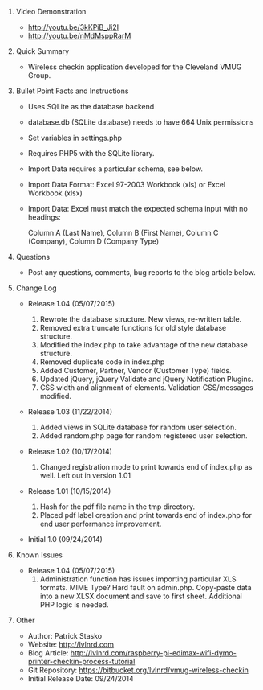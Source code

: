 1. Video Demonstration
	- http://youtu.be/3kKPiB_Ji2I
	- http://youtu.be/nMdMsppRarM
  
2. Quick Summary
	- Wireless checkin application developed for the Cleveland VMUG Group.

3. Bullet Point Facts and Instructions
	- Uses SQLite as the database backend
	- database.db (SQLite database) needs to have 664 Unix permissions
	- Set variables in settings.php
	- Requires PHP5 with the SQLite library.
	- Import Data requires a particular schema, see below.
	- Import Data Format: Excel 97-2003 Workbook (xls) or Excel Workbook (xlsx)
	- Import Data: Excel must match the expected schema input with no headings:
	
		Column A (Last Name), Column B (First Name), Column C (Company), Column D (Company Type)

		
4. Questions
	- Post any questions, comments, bug reports to the blog article below.

5. Change Log

	- Release 1.04 (05/07/2015)
	    1. Rewrote the database structure. New views, re-written table.
		2. Removed extra truncate functions for old style database structure.
		3. Modified the index.php to take advantage of the new database structure.
		4. Removed duplicate code in index.php
		5. Added Customer, Partner, Vendor (Customer Type) fields.
		6. Updated jQuery, jQuery Validate and jQuery Notification Plugins.
		7. CSS width and alignment of elements. Validation CSS/messages modified.

    - Release 1.03 (11/22/2014)
		1. Added views in SQLite database for random user selection.
		2. Added random.php page for random registered user selection.
		
	- Release 1.02 (10/17/2014)
		1. Changed registration mode to print towards end of index.php as well. 
		   Left out in version 1.01
		
	- Release 1.01 (10/15/2014)
		1. Hash for the pdf file name in the tmp directory.
		2. Placed pdf label creation and print towards end of index.php for end user performance improvement.

	- Initial 1.0 (09/24/2014)


6. Known Issues

	- Release 1.04 (05/07/2015)
		1. Administration function has issues importing particular XLS formats. MIME Type? 
		   Hard fault on admin.php. Copy-paste data into a new XLSX document and save to first sheet. 
		   Additional PHP logic is needed.

		   
7. Other
	- Author: Patrick Stasko
	- Website: http://lvlnrd.com
	- Blog Article: http://lvlnrd.com/raspberry-pi-edimax-wifi-dymo-printer-checkin-process-tutorial
	- Git Repository: https://bitbucket.org/lvlnrd/vmug-wireless-checkin 
	- Initial Release Date: 09/24/2014